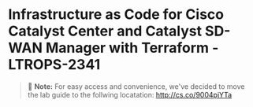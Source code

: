 # Infrastructure as Code for Cisco Catalyst Center and Catalyst SD-WAN Manager with Terraform - LTROPS-2341

> :memo: **Note:**
> For easy access and convenience, we've decided to move the lab guide to the follwing locatation: http://cs.co/9004pjYTa
